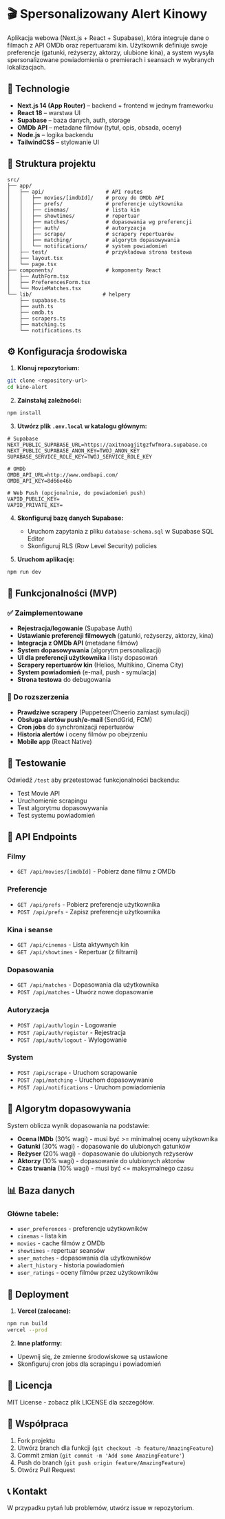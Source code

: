 # 🎬 Spersonalizowany Alert Kinowy

Aplikacja webowa (Next.js + React + Supabase), która integruje dane o filmach z API OMDb oraz repertuarami kin. Użytkownik definiuje swoje preferencje (gatunki, reżyserzy, aktorzy, ulubione kina), a system wysyła spersonalizowane powiadomienia o premierach i seansach w wybranych lokalizacjach.

## 🚀 Technologie
- **Next.js 14 (App Router)** – backend + frontend w jednym frameworku
- **React 18** – warstwa UI
- **Supabase** – baza danych, auth, storage
- **OMDb API** – metadane filmów (tytuł, opis, obsada, oceny)
- **Node.js** – logika backendu
- **TailwindCSS** – stylowanie UI

## 📂 Struktura projektu
```
src/
├── app/
│   ├── api/                    # API routes
│   │   ├── movies/[imdbId]/    # proxy do OMDb API
│   │   ├── prefs/              # preferencje użytkownika
│   │   ├── cinemas/            # lista kin
│   │   ├── showtimes/          # repertuar
│   │   ├── matches/            # dopasowania wg preferencji
│   │   ├── auth/               # autoryzacja
│   │   ├── scrape/             # scrapery repertuarów
│   │   ├── matching/           # algorytm dopasowywania
│   │   └── notifications/      # system powiadomień
│   ├── test/                   # przykładowa strona testowa
│   ├── layout.tsx
│   └── page.tsx
├── components/                 # komponenty React
│   ├── AuthForm.tsx
│   ├── PreferencesForm.tsx
│   └── MovieMatches.tsx
└── lib/                       # helpery
    ├── supabase.ts
    ├── auth.ts
    ├── omdb.ts
    ├── scrapers.ts
    ├── matching.ts
    └── notifications.ts
```

## ⚙️ Konfiguracja środowiska

1. **Klonuj repozytorium:**
```bash
git clone <repository-url>
cd kino-alert
```

2. **Zainstaluj zależności:**
```bash
npm install
```

3. **Utwórz plik `.env.local` w katalogu głównym:**
```env
# Supabase
NEXT_PUBLIC_SUPABASE_URL=https://axitnoagjitgzfwfmora.supabase.co
NEXT_PUBLIC_SUPABASE_ANON_KEY=TWÓJ_ANON_KEY
SUPABASE_SERVICE_ROLE_KEY=TWÓJ_SERVICE_ROLE_KEY

# OMDb
OMDB_API_URL=http://www.omdbapi.com/
OMDB_API_KEY=8d66e46b

# Web Push (opcjonalnie, do powiadomień push)
VAPID_PUBLIC_KEY=
VAPID_PRIVATE_KEY=
```

4. **Skonfiguruj bazę danych Supabase:**
   - Uruchom zapytania z pliku `database-schema.sql` w Supabase SQL Editor
   - Skonfiguruj RLS (Row Level Security) policies

5. **Uruchom aplikację:**
```bash
npm run dev
```

## 📌 Funkcjonalności (MVP)

### ✅ Zaimplementowane
- **Rejestracja/logowanie** (Supabase Auth)
- **Ustawianie preferencji filmowych** (gatunki, reżyserzy, aktorzy, kina)
- **Integracja z OMDb API** (metadane filmów)
- **System dopasowywania** (algorytm personalizacji)
- **UI dla preferencji użytkownika** i listy dopasowań
- **Scrapery repertuarów kin** (Helios, Multikino, Cinema City)
- **System powiadomień** (e-mail, push - symulacja)
- **Strona testowa** do debugowania

### 🔄 Do rozszerzenia
- **Prawdziwe scrapery** (Puppeteer/Cheerio zamiast symulacji)
- **Obsługa alertów push/e-mail** (SendGrid, FCM)
- **Cron jobs** do synchronizacji repertuarów
- **Historia alertów** i oceny filmów po obejrzeniu
- **Mobile app** (React Native)

## 🧪 Testowanie

Odwiedź `/test` aby przetestować funkcjonalności backendu:
- Test Movie API
- Uruchomienie scrapingu
- Test algorytmu dopasowywania
- Test systemu powiadomień

## 🔧 API Endpoints

### Filmy
- `GET /api/movies/[imdbId]` - Pobierz dane filmu z OMDb

### Preferencje
- `GET /api/prefs` - Pobierz preferencje użytkownika
- `POST /api/prefs` - Zapisz preferencje użytkownika

### Kina i seanse
- `GET /api/cinemas` - Lista aktywnych kin
- `GET /api/showtimes` - Repertuar (z filtrami)

### Dopasowania
- `GET /api/matches` - Dopasowania dla użytkownika
- `POST /api/matches` - Utwórz nowe dopasowanie

### Autoryzacja
- `POST /api/auth/login` - Logowanie
- `POST /api/auth/register` - Rejestracja
- `POST /api/auth/logout` - Wylogowanie

### System
- `POST /api/scrape` - Uruchom scrapowanie
- `POST /api/matching` - Uruchom dopasowywanie
- `POST /api/notifications` - Uruchom powiadomienia

## 🎯 Algorytm dopasowywania

System oblicza wynik dopasowania na podstawie:
- **Ocena IMDb** (30% wagi) - musi być >= minimalnej oceny użytkownika
- **Gatunki** (30% wagi) - dopasowanie do ulubionych gatunków
- **Reżyser** (20% wagi) - dopasowanie do ulubionych reżyserów
- **Aktorzy** (10% wagi) - dopasowanie do ulubionych aktorów
- **Czas trwania** (10% wagi) - musi być <= maksymalnego czasu

## 📊 Baza danych

### Główne tabele:
- `user_preferences` - preferencje użytkowników
- `cinemas` - lista kin
- `movies` - cache filmów z OMDb
- `showtimes` - repertuar seansów
- `user_matches` - dopasowania dla użytkowników
- `alert_history` - historia powiadomień
- `user_ratings` - oceny filmów przez użytkowników

## 🚀 Deployment

1. **Vercel (zalecane):**
```bash
npm run build
vercel --prod
```

2. **Inne platformy:**
- Upewnij się, że zmienne środowiskowe są ustawione
- Skonfiguruj cron jobs dla scrapingu i powiadomień

## 📝 Licencja

MIT License - zobacz plik LICENSE dla szczegółów.

## 🤝 Współpraca

1. Fork projektu
2. Utwórz branch dla funkcji (`git checkout -b feature/AmazingFeature`)
3. Commit zmian (`git commit -m 'Add some AmazingFeature'`)
4. Push do branch (`git push origin feature/AmazingFeature`)
5. Otwórz Pull Request

## 📞 Kontakt

W przypadku pytań lub problemów, utwórz issue w repozytorium.